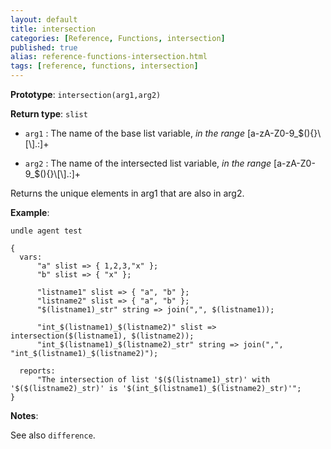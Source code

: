 ```yaml
---
layout: default
title: intersection
categories: [Reference, Functions, intersection]
published: true
alias: reference-functions-intersection.html
tags: [reference, functions, intersection]
---
```


**Prototype**: `intersection(arg1,arg2)`

**Return type**: `slist`

* `arg1` : The name of the base list variable, *in the range*
[a-zA-Z0-9\_\$(){}\\[\\].:]+

* `arg2` : The name of the intersected list variable, *in the range*
[a-zA-Z0-9\_\$(){}\\[\\].:]+

Returns the unique elements in arg1 that are also in arg2.

**Example**:

```cf3
undle agent test

{
  vars:
      "a" slist => { 1,2,3,"x" };
      "b" slist => { "x" };

      "listname1" slist => { "a", "b" };
      "listname2" slist => { "a", "b" };
      "$(listname1)_str" string => join(",", $(listname1));

      "int_$(listname1)_$(listname2)" slist => intersection($(listname1), $(listname2));
      "int_$(listname1)_$(listname2)_str" string => join(",", "int_$(listname1)_$(listname2)");

  reports:
      "The intersection of list '$($(listname1)_str)' with '$($(listname2)_str)' is '$(int_$(listname1)_$(listname2)_str)'";
}
```

**Notes**:  

See also `difference`.

